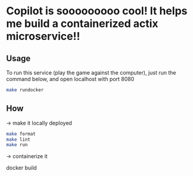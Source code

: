 # Copilot is sooooooooo cool! It helps me build a containerized actix microservice!!

## Usage
To run this service (play the game against the computer), just run the command below, and open localhost with port 8080 
```bash
make rundocker
```


## How
-> make it locally deployed
```bash
make format
make lint
make run
```
-> containerize it

docker build 


```